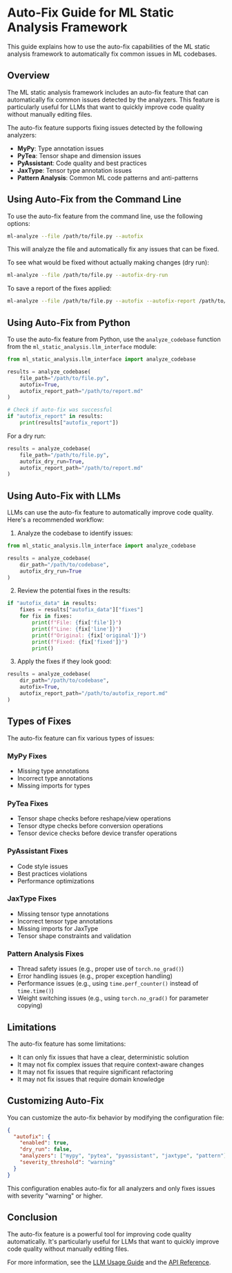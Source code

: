 # Auto-Fix Guide for ML Static Analysis Framework

This guide explains how to use the auto-fix capabilities of the ML static analysis framework to automatically fix common issues in ML codebases.

## Overview

The ML static analysis framework includes an auto-fix feature that can automatically fix common issues detected by the analyzers. This feature is particularly useful for LLMs that want to quickly improve code quality without manually editing files.

The auto-fix feature supports fixing issues detected by the following analyzers:

- **MyPy**: Type annotation issues
- **PyTea**: Tensor shape and dimension issues
- **PyAssistant**: Code quality and best practices
- **JaxType**: Tensor type annotation issues
- **Pattern Analysis**: Common ML code patterns and anti-patterns

## Using Auto-Fix from the Command Line

To use the auto-fix feature from the command line, use the following options:

```bash
ml-analyze --file /path/to/file.py --autofix
```

This will analyze the file and automatically fix any issues that can be fixed.

To see what would be fixed without actually making changes (dry run):

```bash
ml-analyze --file /path/to/file.py --autofix-dry-run
```

To save a report of the fixes applied:

```bash
ml-analyze --file /path/to/file.py --autofix --autofix-report /path/to/report.md
```

## Using Auto-Fix from Python

To use the auto-fix feature from Python, use the `analyze_codebase` function from the `ml_static_analysis.llm_interface` module:

```python
from ml_static_analysis.llm_interface import analyze_codebase

results = analyze_codebase(
    file_path="/path/to/file.py",
    autofix=True,
    autofix_report_path="/path/to/report.md"
)

# Check if auto-fix was successful
if "autofix_report" in results:
    print(results["autofix_report"])
```

For a dry run:

```python
results = analyze_codebase(
    file_path="/path/to/file.py",
    autofix_dry_run=True,
    autofix_report_path="/path/to/report.md"
)
```

## Using Auto-Fix with LLMs

LLMs can use the auto-fix feature to automatically improve code quality. Here's a recommended workflow:

1. Analyze the codebase to identify issues:

```python
from ml_static_analysis.llm_interface import analyze_codebase

results = analyze_codebase(
    dir_path="/path/to/codebase",
    autofix_dry_run=True
)
```

2. Review the potential fixes in the results:

```python
if "autofix_data" in results:
    fixes = results["autofix_data"]["fixes"]
    for fix in fixes:
        print(f"File: {fix['file']}")
        print(f"Line: {fix['line']}")
        print(f"Original: {fix['original']}")
        print(f"Fixed: {fix['fixed']}")
        print()
```

3. Apply the fixes if they look good:

```python
results = analyze_codebase(
    dir_path="/path/to/codebase",
    autofix=True,
    autofix_report_path="/path/to/autofix_report.md"
)
```

## Types of Fixes

The auto-fix feature can fix various types of issues:

### MyPy Fixes

- Missing type annotations
- Incorrect type annotations
- Missing imports for types

### PyTea Fixes

- Tensor shape checks before reshape/view operations
- Tensor dtype checks before conversion operations
- Tensor device checks before device transfer operations

### PyAssistant Fixes

- Code style issues
- Best practices violations
- Performance optimizations

### JaxType Fixes

- Missing tensor type annotations
- Incorrect tensor type annotations
- Missing imports for JaxType
- Tensor shape constraints and validation

### Pattern Analysis Fixes

- Thread safety issues (e.g., proper use of `torch.no_grad()`)
- Error handling issues (e.g., proper exception handling)
- Performance issues (e.g., using `time.perf_counter()` instead of `time.time()`)
- Weight switching issues (e.g., using `torch.no_grad()` for parameter copying)

## Limitations

The auto-fix feature has some limitations:

- It can only fix issues that have a clear, deterministic solution
- It may not fix complex issues that require context-aware changes
- It may not fix issues that require significant refactoring
- It may not fix issues that require domain knowledge

## Customizing Auto-Fix

You can customize the auto-fix behavior by modifying the configuration file:

```json
{
  "autofix": {
    "enabled": true,
    "dry_run": false,
    "analyzers": ["mypy", "pytea", "pyassistant", "jaxtype", "pattern"],
    "severity_threshold": "warning"
  }
}
```

This configuration enables auto-fix for all analyzers and only fixes issues with severity "warning" or higher.

## Conclusion

The auto-fix feature is a powerful tool for improving code quality automatically. It's particularly useful for LLMs that want to quickly improve code quality without manually editing files.

For more information, see the [LLM Usage Guide](LLM_USAGE_GUIDE.md) and the [API Reference](API_REFERENCE.md).
